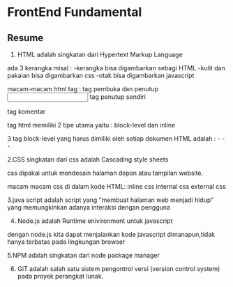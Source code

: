 # FrontEnd Fundamental

## Resume 

1. HTML adalah singkatan dari Hypertext Markup Language

ada 3 kerangka misal :
-kerangka bisa digambarkan sebagi HTML
-kulit dan pakaian bisa digambarkan  css
-otak bisa digambarkan javascript

macam-macam html tag :
<tag></tag> tag pembuka dan penutup
<input /> tag penutup sendiri
<!--komentar--> tag komentar

tag html memiliki 2 tipe utama yaitu : block-level dan inline

3 tag block-level  yang harus dimiliki oleh setiap dokumen HTML adalah :
-<HTML>
-<head>
-<body>

2.CSS singkatan dari css adalah Cascading style sheets

css dipakai untuk mendesain halaman depan atau tampilan website.

macam macam css di dalam kode HTML:
inline css
internal css
external css

3.java script adalah script yang "membuat halaman web menjadi hidup" yang memungkinkan adanya interaksi dengan pengguna

4. Node.js adalah Runtime enivironment untuk javascript

dengan node.js kita dapat menjalankan kode javascript dimanapun,tidak hanya terbatas pada lingkungan browser

5.NPM adalah singkatan dari node package manager

6. GiT adalah salah satu sistem pengontrol versi (version control system) pada proyek perangkat lunak.
